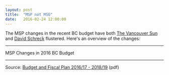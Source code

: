 ```yaml
---
layout: post
title:  "MSP not MSG"
date:   2016-02-24 12:00:00
---
```


The MSP changes in the recent BC budget have both [The Vancouver Sun](http://www.vancouversun.com/opinion/editorials/editorial+unfair+inefficient+unnecessary/11731822/story.html) and [David Schreck](http://www.strategicthoughts.com) flustered. Here's an overview of the changes:

* * *

<div class="mspTitle">MSP Changes in 2016 BC Budget</div>

<div id="mspChart"></div>

* * *

Source: [Budget and Fiscal Plan 2016/17 - 2018/19](http://www.bcbudget.gov.bc.ca/2016/bfp/2016_Budget_and_Fiscal_Plan.pdf) (pdf)

<style>{% include 2016/02/msp.css %}</style>
<script src="http://d3js.org/d3.v3.min.js"></script>
<script type="text/javascript" src="{{ site.baseurl }}/js/textures.min.js"></script>
<script src="https://cdnjs.cloudflare.com/ajax/libs/queue-async/1.0.7/queue.min.js"></script>
<script>{% include 2016/02/msp.js %}</script>